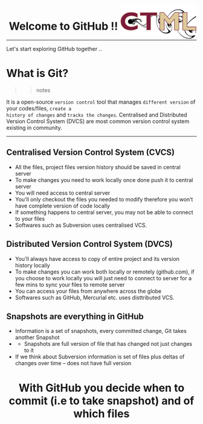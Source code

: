 <a href="https://web1.eng.famu.fsu.edu/~kshoele/CTML/">
    <img src="https://github.com/CTML-Group/Git-tuto/blob/main/images/logo_CTML.png" alt="CTML logo" title="CTML" align="right" height="90" />
</a>



<h1 align="center">
  Welcome to GitHub !!
</h1>


---
Let's start exploring GitHub together ..
# What is Git?

>> notes

It is a open-source <code>version control</code> tool that manages <code>different version</code> of your codes/files, <code>create a history of changes</code> and <code>tracks the changes</code>. Centralised and Distributed Version Control System (DVCS) are most common version control system existing in community.


---


## Centralised Version Control System (CVCS) 
- All the files, project files version history should be saved in central server
- To make changes you need to work locally once done push it to central server
- You will need access to central server
- You’ll only checkout the files you needed to modify therefore you won’t have complete version of code locally
- If something happens to central server, you may not be able to connect to your files
- Softwares such as Subversion uses centralised VCS.

## Distributed Version Control System (DVCS)  
- You’ll always have access to copy of entire project and its version history locally
- To make changes you can work both locally or remotely (github.com), if you choose to work locally you will just need to connect to server for a few mins to sync your files to remote server
- You can access your files from anywhere across the globe
- Softwares such as GitHub, Mercurial etc. uses disttributed VCS.

## Snapshots are everything in GitHub
- Information is a set of snapshots, every committed change, Git takes another Snapshot
- - Snapshots are full version of file that has changed not just changes to it
- If we think about Subversion information is set of files plus deltas of changes over time – does not have full version
 <h1 align="center">
With GitHub you decide when to commit (i.e to take snapshot) and of which files
</h1>















